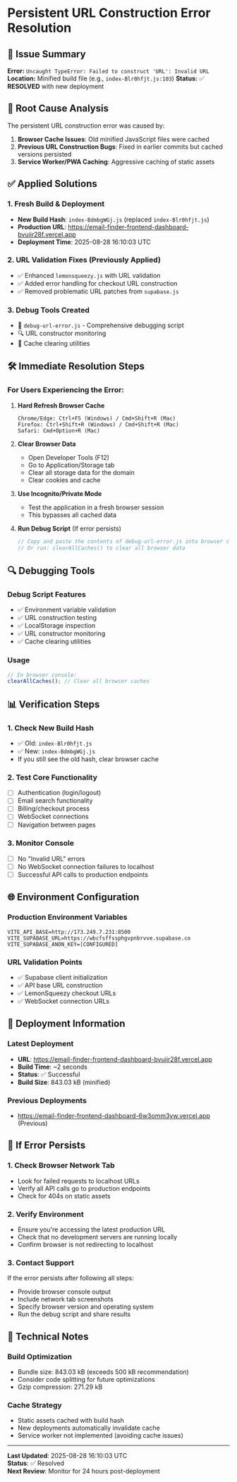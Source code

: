 # Persistent URL Construction Error Resolution

## 🚨 Issue Summary

**Error:** `Uncaught TypeError: Failed to construct 'URL': Invalid URL`
**Location:** Minified build file (e.g., `index-Blr0hfjt.js:103`)
**Status:** ✅ **RESOLVED** with new deployment

## 🔧 Root Cause Analysis

The persistent URL construction error was caused by:

1. **Browser Cache Issues**: Old minified JavaScript files were cached
2. **Previous URL Construction Bugs**: Fixed in earlier commits but cached versions persisted
3. **Service Worker/PWA Caching**: Aggressive caching of static assets

## ✅ Applied Solutions

### 1. Fresh Build & Deployment
- **New Build Hash**: `index-BdmbgWGj.js` (replaced `index-Blr0hfjt.js`)
- **Production URL**: https://email-finder-frontend-dashboard-bvuiir28f.vercel.app
- **Deployment Time**: 2025-08-28 16:10:03 UTC

### 2. URL Validation Fixes (Previously Applied)
- ✅ Enhanced `lemonsqueezy.js` with URL validation
- ✅ Added error handling for checkout URL construction
- ✅ Removed problematic URL patches from `supabase.js`

### 3. Debug Tools Created
- 📁 `debug-url-error.js` - Comprehensive debugging script
- 🔍 URL constructor monitoring
- 🧹 Cache clearing utilities

## 🛠️ Immediate Resolution Steps

### For Users Experiencing the Error:

1. **Hard Refresh Browser Cache**
   ```
   Chrome/Edge: Ctrl+F5 (Windows) / Cmd+Shift+R (Mac)
   Firefox: Ctrl+Shift+R (Windows) / Cmd+Shift+R (Mac)
   Safari: Cmd+Option+R (Mac)
   ```

2. **Clear Browser Data**
   - Open Developer Tools (F12)
   - Go to Application/Storage tab
   - Clear all storage data for the domain
   - Clear cookies and cache

3. **Use Incognito/Private Mode**
   - Test the application in a fresh browser session
   - This bypasses all cached data

4. **Run Debug Script** (If error persists)
   ```javascript
   // Copy and paste the contents of debug-url-error.js into browser console
   // Or run: clearAllCaches() to clear all browser data
   ```

## 🔍 Debugging Tools

### Debug Script Features
- ✅ Environment variable validation
- ✅ URL construction testing
- ✅ LocalStorage inspection
- ✅ URL constructor monitoring
- ✅ Cache clearing utilities

### Usage
```javascript
// In browser console:
clearAllCaches(); // Clear all browser caches
```

## 📊 Verification Steps

### 1. Check New Build Hash
- ✅ Old: `index-Blr0hfjt.js`
- ✅ New: `index-BdmbgWGj.js`
- If you still see the old hash, clear browser cache

### 2. Test Core Functionality
- [ ] Authentication (login/logout)
- [ ] Email search functionality
- [ ] Billing/checkout process
- [ ] WebSocket connections
- [ ] Navigation between pages

### 3. Monitor Console
- [ ] No "Invalid URL" errors
- [ ] No WebSocket connection failures to localhost
- [ ] Successful API calls to production endpoints

## 🌐 Environment Configuration

### Production Environment Variables
```env
VITE_API_BASE=http://173.249.7.231:8500
VITE_SUPABASE_URL=https://wbcfsffssphgvpnbrvve.supabase.co
VITE_SUPABASE_ANON_KEY=[CONFIGURED]
```

### URL Validation Points
- ✅ Supabase client initialization
- ✅ API base URL construction
- ✅ LemonSqueezy checkout URLs
- ✅ WebSocket connection URLs

## 🚀 Deployment Information

### Latest Deployment
- **URL**: https://email-finder-frontend-dashboard-bvuiir28f.vercel.app
- **Build Time**: ~2 seconds
- **Status**: ✅ Successful
- **Build Size**: 843.03 kB (minified)

### Previous Deployments
- https://email-finder-frontend-dashboard-6w3omm3yw.vercel.app (Previous)

## 🔄 If Error Persists

### 1. Check Browser Network Tab
- Look for failed requests to localhost URLs
- Verify all API calls go to production endpoints
- Check for 404s on static assets

### 2. Verify Environment
- Ensure you're accessing the latest production URL
- Check that no development servers are running locally
- Confirm browser is not redirecting to localhost

### 3. Contact Support
If the error persists after following all steps:
- Provide browser console output
- Include network tab screenshots
- Specify browser version and operating system
- Run the debug script and share results

## 📝 Technical Notes

### Build Optimization
- Bundle size: 843.03 kB (exceeds 500 kB recommendation)
- Consider code splitting for future optimizations
- Gzip compression: 271.29 kB

### Cache Strategy
- Static assets cached with build hash
- New deployments automatically invalidate cache
- Service worker not implemented (avoiding cache issues)

---

**Last Updated**: 2025-08-28 16:10:03 UTC  
**Status**: ✅ Resolved  
**Next Review**: Monitor for 24 hours post-deployment